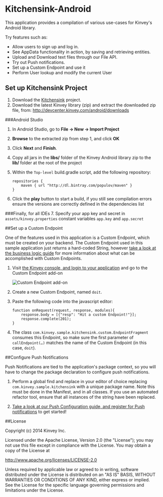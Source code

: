 Kitchensink-Android
===================

This application provides a compilation of various use-cases for Kinvey's Android library.

Try features such as:

* Allow users to sign up and log in.
* See AppData functionality in action, by saving and retrieving entities.
* Upload and Download text files through our File API.
* Try out Push notifications.
* Set up a Custom Endpoint and use it
* Perform User lookup and modify the current User


## Set up Kitchensink Project

1. Download the [Kitchensink](https://github.com/KinveyApps/StatusShare-Android/archive/master.zip) project.
2. Download the latest Kinvey library (zip) and extract the downloaded zip file, from: http://devcenter.kinvey.com/android/downloads


###Android Studio
1. In Android Studio, go to **File &rarr; New &rarr; Import Project**
2. **Browse** to the extracted zip from step 1, and click **OK**
3. Click **Next** and **Finish**.
4. Copy all jars in the **libs/** folder of the Kinvey Android library zip to the **lib/** folder at the root of the project
5. Within the `Top-level` build.gradle script, add the following repository:

	```
    repositories {
        maven { url "http://dl.bintray.com/populov/maven" }
    }
    ```
    

6.  Click the **play** button to start a build, if you still see compilation errors ensure the versions are correctly defined in the dependencies list

###Finally, for all IDEs
7. Specify your app key and secret in `assets/kinvey.properties` constant variables
`app.key` and `app.secret`

##Set up a Custom Endpoint

One of the features used in this application is a Custom Endpoint, which must be created on your backend.  The Custom Endpoint used in this sample application just returns a hard-coded String, however [take a look at the business logic guide](http://devcenter.kinvey.com/android/guides/business-logic) for more information about what can be accomplished with Custom Endpoints.

1.  Visit [the Kinvey console, and login to your application](http://console.kinvey.com) and go to the Custom Endpoint add-on

    ![Custom Endpoint add-on](https://raw.github.com/KinveyApps/Kitchensink-Android/master/assets/android-oauth1-tutorial-custom.png)

2.  Create a new Custom Endpoint, named `doit`.  

3.  Paste the following code into the javascript editor:

    ```
    function onRequest(request, response, modules){  
        response.body = [{"resp": "Hit a custom Endpoint!"}];
        response.complete(201);
    }
    ```
    
4.  The class `com.kinvey.sample.kitchensink.custom.EndpointFragment` consumes this Endpoint, so make sure the first parameter of `callEndpoint(…)` matches the name of the Custom Endpoint (in this case, `doit`).
 
 
##Configure Push Notifications
 
Push Notifications are tied to the application's package context, so you will have to change the package declaration to configure push notifications.


1.  Perform a global find and replace in your editor of choice replacing `com.kinvey.sample.kitchensink` with a unique package name.  Note this must be done in the Manifest, and in all classes.  If you use an automated refactor tool, ensure that all instances of the string have been replaced.

2.  [Take a look at our Push Configuration guide, and register for Push notifications](http://devcenter.kinvey.com/android/guides/push) to get started!
  
##License


Copyright (c) 2014 Kinvey Inc.

Licensed under the Apache License, Version 2.0 (the "License"); you may not use this file except
in compliance with the License. You may obtain a copy of the License at

 http://www.apache.org/licenses/LICENSE-2.0

Unless required by applicable law or agreed to in writing, software distributed under the License
is distributed on an "AS IS" BASIS, WITHOUT WARRANTIES OR CONDITIONS OF ANY KIND, either express
or implied. See the License for the specific language governing permissions and limitations under
the License.